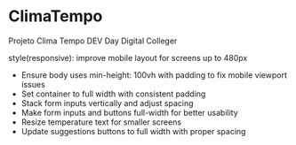 # ClimaTempo
Projeto Clima Tempo DEV Day Digital Colleger


style(responsive): improve mobile layout for screens up to 480px

- Ensure body uses min-height: 100vh with padding to fix mobile viewport issues
- Set container to full width with consistent padding
- Stack form inputs vertically and adjust spacing
- Make form inputs and buttons full-width for better usability
- Resize temperature text for smaller screens
- Update suggestions buttons to full width with proper spacing

